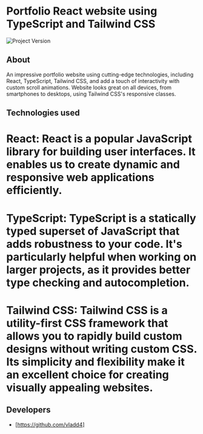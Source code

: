 # Portfolio React website using TypeScript and Tailwind CSS
<img src="https://img.shields.io/badge/Project%20Version-1.0.0-green" alt="Project Version">

## About
An impressive portfolio website using cutting-edge technologies, including React, TypeScript, Tailwind CSS, and add a touch of interactivity with custom scroll animations.
Website looks great on all devices, from smartphones to desktops, using Tailwind CSS's responsive classes.

## Technologies used
# React: React is a popular JavaScript library for building user interfaces. It enables us to create dynamic and responsive web applications efficiently.
# TypeScript: TypeScript is a statically typed superset of JavaScript that adds robustness to your code. It's particularly helpful when working on larger projects, as it provides better type checking and autocompletion.
# Tailwind CSS: Tailwind CSS is a utility-first CSS framework that allows you to rapidly build custom designs without writing custom CSS. Its simplicity and flexibility make it an excellent choice for creating visually appealing websites.

## Developers
- [https://github.com/vladd4]
